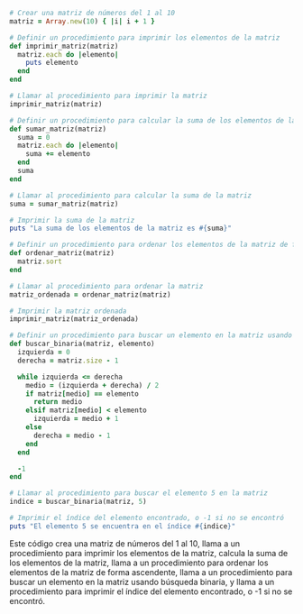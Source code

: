 ```ruby
# Crear una matriz de números del 1 al 10
matriz = Array.new(10) { |i| i + 1 }

# Definir un procedimiento para imprimir los elementos de la matriz
def imprimir_matriz(matriz)
  matriz.each do |elemento|
    puts elemento
  end
end

# Llamar al procedimiento para imprimir la matriz
imprimir_matriz(matriz)

# Definir un procedimiento para calcular la suma de los elementos de la matriz
def sumar_matriz(matriz)
  suma = 0
  matriz.each do |elemento|
    suma += elemento
  end
  suma
end

# Llamar al procedimiento para calcular la suma de la matriz
suma = sumar_matriz(matriz)

# Imprimir la suma de la matriz
puts "La suma de los elementos de la matriz es #{suma}"

# Definir un procedimiento para ordenar los elementos de la matriz de forma ascendente
def ordenar_matriz(matriz)
  matriz.sort
end

# Llamar al procedimiento para ordenar la matriz
matriz_ordenada = ordenar_matriz(matriz)

# Imprimir la matriz ordenada
imprimir_matriz(matriz_ordenada)

# Definir un procedimiento para buscar un elemento en la matriz usando búsqueda binaria
def buscar_binaria(matriz, elemento)
  izquierda = 0
  derecha = matriz.size - 1

  while izquierda <= derecha
    medio = (izquierda + derecha) / 2
    if matriz[medio] == elemento
      return medio
    elsif matriz[medio] < elemento
      izquierda = medio + 1
    else
      derecha = medio - 1
    end
  end

  -1
end

# Llamar al procedimiento para buscar el elemento 5 en la matriz
indice = buscar_binaria(matriz, 5)

# Imprimir el índice del elemento encontrado, o -1 si no se encontró
puts "El elemento 5 se encuentra en el índice #{indice}"
```

Este código crea una matriz de números del 1 al 10, llama a un procedimiento para imprimir los elementos de la matriz, calcula la suma de los elementos de la matriz, llama a un procedimiento para ordenar los elementos de la matriz de forma ascendente, llama a un procedimiento para buscar un elemento en la matriz usando búsqueda binaria, y llama a un procedimiento para imprimir el índice del elemento encontrado, o -1 si no se encontró.